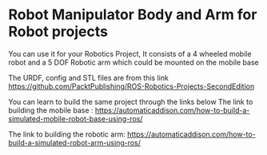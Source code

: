 # Robot Manipulator Body and Arm for Robot projects


You can use it for your Robotics Project, It consists of a 4 wheeled mobile robot and a 5 DOF Robotic arm which could be mounted on the mobile base

The URDF, config and STL files are from this link https://github.com/PacktPublishing/ROS-Robotics-Projects-SecondEdition



You can learn to build the same project through the links below
The link to building the mobile base : https://automaticaddison.com/how-to-build-a-simulated-mobile-robot-base-using-ros/

The link to building the robotic arm: https://automaticaddison.com/how-to-build-a-simulated-robot-arm-using-ros/
